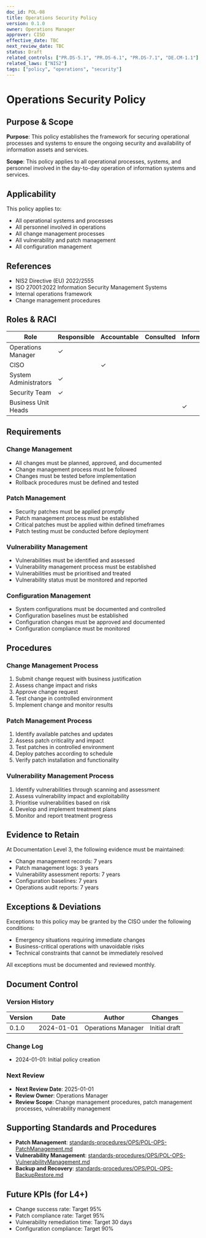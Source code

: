 ```yaml
---
doc_id: POL-08
title: Operations Security Policy
version: 0.1.0
owner: Operations Manager
approver: CISO
effective_date: TBC
next_review_date: TBC
status: Draft
related_controls: ["PR.DS-5.1", "PR.DS-6.1", "PR.DS-7.1", "DE.CM-1.1"]
related_laws: ["NIS2"]
tags: ["policy", "operations", "security"]
---
```


# Operations Security Policy

## Purpose & Scope

**Purpose**: This policy establishes the framework for securing operational processes and systems to ensure the ongoing security and availability of information assets and services.

**Scope**: This policy applies to all operational processes, systems, and personnel involved in the day-to-day operation of information systems and services.

## Applicability

This policy applies to:
- All operational systems and processes
- All personnel involved in operations
- All change management processes
- All vulnerability and patch management
- All configuration management

## References

- NIS2 Directive (EU) 2022/2555
- ISO 27001:2022 Information Security Management Systems
- Internal operations framework
- Change management procedures

## Roles & RACI

| Role | Responsible | Accountable | Consulted | Informed |
|------|-------------|-------------|-----------|----------|
| Operations Manager | ✓ | | | |
| CISO | | ✓ | | |
| System Administrators | ✓ | | | |
| Security Team | ✓ | | | |
| Business Unit Heads | | | | ✓ |

## Requirements

### Change Management
- All changes must be planned, approved, and documented
- Change management process must be followed
- Changes must be tested before implementation
- Rollback procedures must be defined and tested

### Patch Management
- Security patches must be applied promptly
- Patch management process must be established
- Critical patches must be applied within defined timeframes
- Patch testing must be conducted before deployment

### Vulnerability Management
- Vulnerabilities must be identified and assessed
- Vulnerability management process must be established
- Vulnerabilities must be prioritised and treated
- Vulnerability status must be monitored and reported

### Configuration Management
- System configurations must be documented and controlled
- Configuration baselines must be established
- Configuration changes must be approved and documented
- Configuration compliance must be monitored

## Procedures

### Change Management Process
1. Submit change request with business justification
2. Assess change impact and risks
3. Approve change request
4. Test change in controlled environment
5. Implement change and monitor results

### Patch Management Process
1. Identify available patches and updates
2. Assess patch criticality and impact
3. Test patches in controlled environment
4. Deploy patches according to schedule
5. Verify patch installation and functionality

### Vulnerability Management Process
1. Identify vulnerabilities through scanning and assessment
2. Assess vulnerability impact and exploitability
3. Prioritise vulnerabilities based on risk
4. Develop and implement treatment plans
5. Monitor and report treatment progress

## Evidence to Retain

At Documentation Level 3, the following evidence must be maintained:
- Change management records: 7 years
- Patch management logs: 3 years
- Vulnerability assessment reports: 7 years
- Configuration baselines: 7 years
- Operations audit reports: 7 years

## Exceptions & Deviations

Exceptions to this policy may be granted by the CISO under the following conditions:
- Emergency situations requiring immediate changes
- Business-critical operations with unavoidable risks
- Technical constraints that cannot be immediately resolved

All exceptions must be documented and reviewed monthly.

## Document Control

### Version History
| Version | Date | Author | Changes |
|---------|------|--------|---------|
| 0.1.0 | 2024-01-01 | Operations Manager | Initial draft |

### Change Log
- 2024-01-01: Initial policy creation

### Next Review
- **Next Review Date**: 2025-01-01
- **Review Owner**: Operations Manager
- **Review Scope**: Change management procedures, patch management processes, vulnerability management

## Supporting Standards and Procedures

- **Patch Management**: [standards-procedures/OPS/POL-OPS-PatchManagement.md](../standards-procedures/OPS/POL-OPS-PatchManagement.md)
- **Vulnerability Management**: [standards-procedures/OPS/POL-OPS-VulnerabilityManagement.md](../standards-procedures/OPS/POL-OPS-VulnerabilityManagement.md)
- **Backup and Recovery**: [standards-procedures/OPS/POL-OPS-BackupRestore.md](../standards-procedures/OPS/POL-OPS-BackupRestore.md)

## Future KPIs (for L4+)
- Change success rate: Target 95%
- Patch compliance rate: Target 95%
- Vulnerability remediation time: Target 30 days
- Configuration compliance: Target 90%
